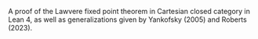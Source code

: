 A proof of the Lawvere fixed point theorem in Cartesian closed category in Lean 4, as well as generalizations given by Yankofsky (2005) and Roberts (2023).
